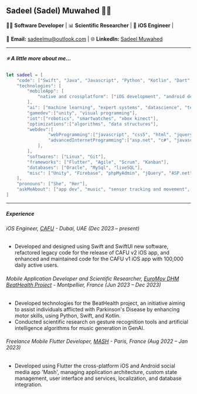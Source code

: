 ## Sadeel (Sadel) Muwahed 👩‍💻

👩‍💻 **Software Developer** | 📊 **Scientific Researcher** | 📱 **iOS Engineer** | 

📧 **Email:** sadeelmu@outlook.com | 🌐 **LinkedIn:** [Sadeel Muwahed](https://www.linkedin.com/in/sadeel-muwahed/) 

---

##### ⭐ A little more about me...  

```swift
let sadeel = [
    "code": ["Swift", "Java", "Javascript", "Python", "Kotlin", "Dart", "SQL", "C#", "C++", "C"],
    "technologies": [
        "mobileApp": [
            "native and crossplatform": ["iOS development", "android development", "flutter"],
        ],
        "ai": ["machine learning", "expert systems", "datascience", "tensorflow" "predictive algorithms"],
        "gamedev":["unity", "visual programming"],
        "iot":["robotics", "smartwatches", "xbox kinect"],
        "optimizations":["algorithms", "data structures"],
        "webdev":[
                "webProgramming":["javascript", "css5", "html", "jquery", "phpMyAdmin"],
                "advancedInternetProgramming":["asp.net", "c#", "javascript", "html", "css"]
            ],
        ],
        "softwares": ["Linux", "Git"],
        "frameworks": ["Flutter", "Agile", "Scrum", "Kanban"],
        "databases": ["Oracle", "MySql", "liveSQL"],
        "misc": ["Unity", "Firebase", "phpMyAdmin", "jQuery", "ASP.net"]
    ],
    "pronouns": ["She", "Her"],
    "askMeAbout": ["app dev", "music", "sensor tracking and movement", "web dev", "tech", "muay thai", "fractals", "tetris"]
]
```

---
##### Experience

###### iOS Engineer, [CAFU](https://www.cafu.com/) - Dubai, UAE (Dec 2023 – present)
- Developed and designed using Swift and SwiftUI new software, refactored legacy code for the release of CAFU v2 iOS app, and enhanced and maintained code for the CAFU v1 iOS app with 100,000 daily active users. 

###### Mobile Application Developer and Scientific Researcher, [EuroMov DHM BeatHealth Project](https://dhm.euromov.eu/) - Montpellier, France (Jun 2023 – Dec 2023)
- Developed technologies for the BeatHealth project, an initiative aiming to assist individuals afflicted with Parkinson's Disease by enhancing motor skills, using Python, Swift, and Kotlin. 
- Conducted scientific research on gesture recognition tools and artificial intelligence algorithms for music generation in GenAI.

###### Freelance Mobile Flutter Developer, [MASH](https://github.com/sadeelmu/mashproject) - Paris, France (Aug 2022 – Jan 2023)
- Developed using Flutter the cross-platform iOS and Android social media app 'Mash', managing application architecture, custom state management, user interface and services, localization, and database integration.
